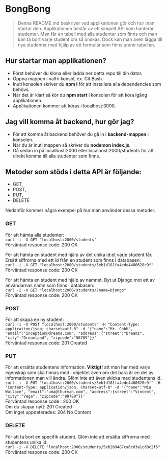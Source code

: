 # BongBong
>Denna README.md beskriver vad applikationen gör och hur man startar den. Applikationen består av ett simpelt API som hanterar studenter. Man får en tabell med alla studenter som finns och man kan ta bort varje student om så önskas. Dock kan man även lägga till nya studenter med hjälp av ett formulär som finns under tabellen. 

## Hur startar man applikationen?
- Först behöver du klona eller ladda ner detta repo till din dator.
- Öppna mappen i valfri konsol, ex. Git Bash.
- Inuti konsolen skriver du **npm i** för att installera alla dependencies som behövs.
- När det är klart så kör du **npm start** i konsolen för att köra igång applikationen.
- Applikationen kommer att köras i localhost:3000.

## Jag vill komma åt backend, hur gör jag?
- För att komma åt backend behöver du gå in i **backend-mappen** i konsolen.
- När du är inuti mappen så skriver du **nodemon index.js**.
- Gå sedan in på localhost:2000 eller localhost:2000/students för att direkt komma till alla studenter som finns.

## Metoder som stöds i detta API är följande: 
- GET,
- POST, 
- PUT,
- DELETE

Nedanför kommer några exempel på hur man använder dessa metoder. 

### GET
För att hämta alla studenter: <br>
`curl -i -X GET "localhost:2000/students"`<br>
Förväntad response code: 200 OK

För att hämta en student med hjälp av det unika id:et varje student får. Ersätt siffrorna med ett id från en student som finns i databasen:<br>
`curl -i -X GET "localhost:2000/students/5eb1d181fa4ede4480628c9f"`<br>
Förväntad response code: 200 OK

För att hämta en student med hjälp av namnet. Byt ut Django mot ett av användarnas namn som finns i databasen:<br>
`curl -i -X GET "localhost:2000/students/?name=Django"`<br>
Förväntad response code: 200 OK

### POST 
För att skapa en ny student: <br>
`curl -i -X POST "localhost:2000/students" -H "Content-Type: application/json; charset=utf-8" -d '{"name":"Mr. Cobb", "email":"inception@dreams.com", "address":{"street":"Dreamz", "city":"Dreamland", "zipcode":"56789"}}'`<br>
Förväntad response code: 201 Created

### PUT
För att ersätta studentens information. **Viktigt!** att man har med varje egenskap som ska finnas med i objektet även om det bara är en del av informationen man vill ändra. Glöm inte att även skicka med studentens id.<br>
`curl -i -X PUT "localhost:2000/students/5eb1d181fa4ede4480628c9f" -H "Content-Type: application/json; charset=utf-8" -d '{"name":"Mia Wallace", "email":"uma@thurman.com", "address":{street":"Vincent", "city":"Vega", "zipcode":"88788"}}'`<br>
Förväntad response code : 200 OK<br>
Om du skapar nytt: 201 Created<br>
Om inget uppdaterades: 204 No Content

### DELETE 
För att ta bort en specifik student. Glöm inte att ersätta siffrorna med studentens unika id. <br>
`curl -i -X DELETE "localhost:2000/students/5eb2b9487ca6c03a1cd8c2f5"`<br>
Förväntad response code: 200 OK

